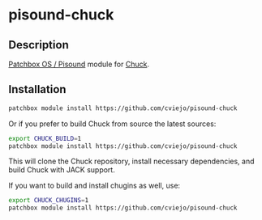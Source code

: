 # pisound-chuck

## Description

[Patchbox OS / Pisound](https://blokas.io/pisound/) module for [Chuck](https://chuck.cs.princeton.edu/).

## Installation

```sh
patchbox module install https://github.com/cviejo/pisound-chuck
```

Or if you prefer to build Chuck from source the latest sources:

```sh
export CHUCK_BUILD=1
patchbox module install https://github.com/cviejo/pisound-chuck
```

This will clone the Chuck repository, install necessary dependencies, and build Chuck with JACK support.

If you want to build and install chugins as well, use:

```sh
export CHUCK_CHUGINS=1
patchbox module install https://github.com/cviejo/pisound-chuck
```

